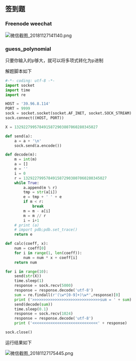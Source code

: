 ## 签到题

### Freenode weechat

![微信截图_20181127141140.png](https://i.loli.net/2018/12/18/5c18972ff3f41.png)



### guess_polynomial

只要你输入的p够大，就可以将多项式转化为p进制

解题脚本如下

```python
#-*- coding: utf-8 -*-
import socket
import time
import re

HOST = '39.96.8.114'
PORT = 9999
sock = socket.socket(socket.AF_INET, socket.SOCK_STREAM)
sock.connect((HOST, PORT))

X = 1329227995784915872903807060280345027

def send(a):
    a = a + '\n'
    sock.send(a.encode())

def decode(m):
    m = int(m)
    a = []
    e = ''
    i = 0
    r = 1329227995784915872903807060280345027
    while True:
        a.append(m % r)
        tmp = str(a[i])
        e = tmp + ' ' + e
        if m < r:
            break
        m = m - a[i]
        m = m // r
        i = i+1
    # print (a)
    # import pdb;pdb.set_trace()
    return e

def calc(coeff, x):
    num = coeff[0]
    for i in range(1, len(coeff)):
        num = num * x + coeff[i]
    return num

for i in range(10):
    send(str(X))
    time.sleep(1)
    response = sock.recv(5000)
    response = response.decode('utf-8')
    sum = re.findall(r'(\w*[0-9]+)\w*',response)[0]
    print ('>>>>>>>>>>>>>>>>>>>>>>>>>>>>>>sum = ' + sum)
    send(decode(sum))
    time.sleep(0.1)
    response = sock.recv(1024)
    response = response.decode('utf-8')
    print ('<<<<<<<<<<<<<<<<<<<<<<<<<<<<<' + response)

sock.close()
```



运行结果如下

![微信截图_20181127175445.png](https://i.loli.net/2018/12/18/5c1896e96bd2b.png)